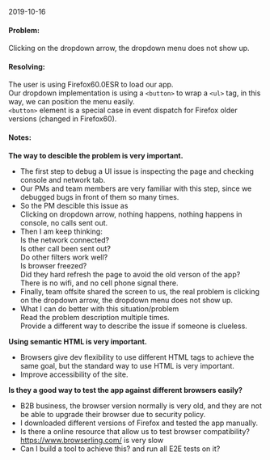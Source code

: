 2019-10-16

#### Problem:
Clicking on the dropdown arrow, the dropdown menu does not show up.

#### Resolving:
The user is using Firefox60.0ESR to load our app.  
Our dropdown implementation is using a `<button>` to wrap a `<ul>` tag, in this way, we can position the menu easily.  
`<button>` element is a special case in event dispatch for Firefox older versions (changed in Firefox60).  

#### Notes:
**The way to descible the problem is very important.**
- The first step to debug a UI issue is inspecting the page and checking console and network tab.  
- Our PMs and team members are very familiar with this step, since we debugged bugs in front of them so many times.  
- So the PM descible this issue as  
Clicking on dropdown arrow, nothing happens, nothing happens in console, no calls sent out.  
- Then I am keep thinking:  
Is the network connected?  
Is other call been sent out?  
Do other filters work well?  
Is browser freezed?  
Did they hard refresh the page to avoid the old verson of the app?  
There is no wifi, and no cell phone signal there.  
- Finally, team offsite shared the screen to us, the real problem is clicking on the dropdown arrow, the dropdown menu does not show up.
- What I can do better with this situation/problem  
Read the problem description multiple times.  
Provide a different way to describe the issue if someone is clueless.

**Using semantic HTML is very important.**
- Browsers give dev flexibility to use different HTML tags to achieve the same goal, but the standard way to use HTML is very important.
- Improve accessibility of the site. 

**Is they a good way to test the app against different browsers easily?**
- B2B business, the browser version normally is very old, and they are not be able to upgrade their browser due to security policy.
- I downloaded different versions of Firefox and tested the app manually. 
- Is there a online resource that allow us to test browser compatibility? https://www.browserling.com/ is very slow
- Can I build a tool to achieve this? and run all E2E tests on it?

